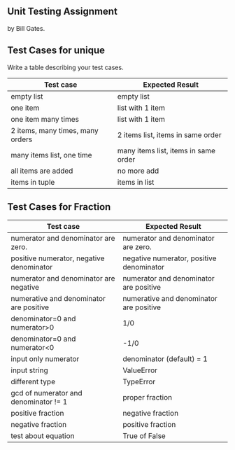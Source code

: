 ## Unit Testing Assignment

by Bill Gates.


## Test Cases for unique

Write a table describing your test cases.

| Test case                        |  Expected Result                  |
|----------------------------------|-----------------------------------|
| empty list                       |  empty list                       |
| one item                         |  list with 1 item                 |
| one item many times              |  list with 1 item                 |
| 2 items, many times, many orders | 2 items list, items in same order |
| many items list, one time        | many items list, items in same order |
| all items are added              |  no more add                      |
| items in tuple                   |  items in list                    |


## Test Cases for Fraction
| Test case                                |  Expected Result                          |
|------------------------------------------|-------------------------------------------|
| numerator and denominator are zero.      |  numerator and denominator are zero.      |
| positive numerator, negative denominator |  negative numerator, positive denominator |
| numerator and denominator are negative   |  numerator and denominator are positive   |
| numerative and denominator are positive  |  numerative and denominator are positive  |
| denominator=0 and numerator>0            |                    1/0                    |
| denominator=0 and numerator<0            |                   -1/0                    |
| input only numerator                     |  denominator (default) = 1                |
| input string                             |  ValueError                               |
| different type                           |  TypeError                                |
| gcd of numerator and denominator != 1    |  proper fraction                          |
| positive fraction                        |  negative fraction                        |
| negative fraction                        |  positive fraction                        |
| test about equation                      |  True of False                            |
